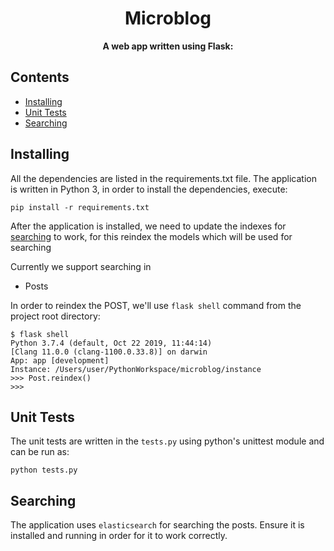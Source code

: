 <h1 align="center">
    Microblog
</h1>

<p align="center">
  <strong>A web app written using Flask:</strong><br>
</p>

## Contents
- [Installing](#-installing)
- [Unit Tests](#-unit-tests)
- [Searching](#-searching)



## Installing
All the dependencies are listed in the requirements.txt file. The application is written in Python 3, in order to 
install the dependencies, execute:

    pip install -r requirements.txt
    
After the application is installed, we need to update the indexes for [searching](#-searching) to work, for this reindex 
the models which will be used for searching

Currently we support searching in 
- Posts

In order to reindex the POST, we'll use `flask shell` command from the project root directory:
```shell script
$ flask shell
Python 3.7.4 (default, Oct 22 2019, 11:44:14)
[Clang 11.0.0 (clang-1100.0.33.8)] on darwin
App: app [development]
Instance: /Users/user/PythonWorkspace/microblog/instance
>>> Post.reindex()
>>> 
```
    
## Unit Tests
The unit tests are written in the `tests.py` using python's unittest module and can be run as:

    python tests.py
    
## Searching
The application uses `elasticsearch` for searching the posts. Ensure it is installed and running in order for it to 
work correctly.